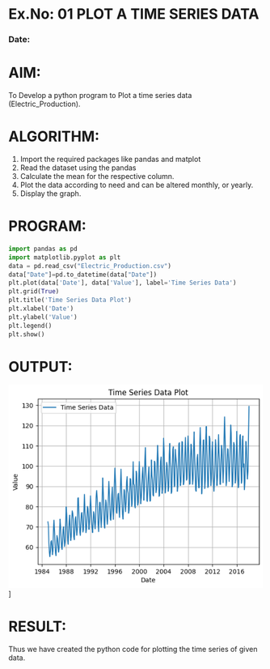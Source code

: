 # Ex.No: 01 PLOT A TIME SERIES DATA
###  Date: 

# AIM:
To Develop a python program to Plot a time series data (Electric_Production).
# ALGORITHM:
1. Import the required packages like pandas and matplot
2. Read the dataset using the pandas
3. Calculate the mean for the respective column.
4. Plot the data according to need and can be altered monthly, or yearly.
5. Display the graph.
# PROGRAM:
```py
import pandas as pd
import matplotlib.pyplot as plt
data = pd.read_csv("Electric_Production.csv")
data["Date"]=pd.to_datetime(data["Date"])
plt.plot(data['Date'], data['Value'], label='Time Series Data')
plt.grid(True)
plt.title('Time Series Data Plot')
plt.xlabel('Date')
plt.ylabel('Value')
plt.legend()
plt.show()
```
# OUTPUT:
![alt text](image.png)]
# RESULT:
Thus we have created the python code for plotting the time series of given data.
